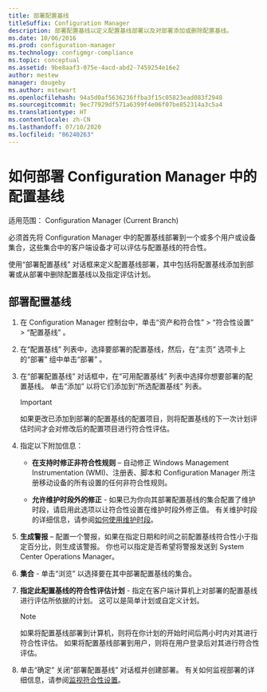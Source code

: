 ```yaml
---
title: 部署配置基线
titleSuffix: Configuration Manager
description: 部署配置基线以定义配置基线部署以及对部署添加或删除配置基线。
ms.date: 10/06/2016
ms.prod: configuration-manager
ms.technology: configmgr-compliance
ms.topic: conceptual
ms.assetid: 9be8aaf3-075e-4acd-abd2-7459254e16e2
author: mestew
manager: dougeby
ms.author: mstewart
ms.openlocfilehash: 94a5d0af5636236ffba3f15c05823ead083f2948
ms.sourcegitcommit: 9ec77929df571a6399f4e06f07be852314a3c5a4
ms.translationtype: HT
ms.contentlocale: zh-CN
ms.lasthandoff: 07/10/2020
ms.locfileid: "86240263"
---
```

# <a name="how-to-deploy-configuration-baselines-in-configuration-manager"></a>如何部署 Configuration Manager 中的配置基线

适用范围：  Configuration Manager (Current Branch)

必须首先将 Configuration Manager 中的配置基线部署到一个或多个用户或设备集合，这些集合中的客户端设备才可以评估与配置基线的符合性。  

使用“部署配置基线”  对话框来定义配置基线部署，其中包括将配置基线添加到部署或从部署中删除配置基线以及指定评估计划。  

## <a name="deploy-a-configuration-baseline"></a>部署配置基线  

1.  在 Configuration Manager 控制台中，单击“资产和符合性”   > “符合性设置”   > “配置基线”  。  

3.  在“配置基线”  列表中，选择要部署的配置基线，然后，在“主页”  选项卡上的“部署”  组中单击“部署”  。  

4.  在“部署配置基线”  对话框中，在“可用配置基线”  列表中选择你想要部署的配置基线。 单击“添加”  以将它们添加到“所选配置基线”  列表。  

    > [!IMPORTANT]  
    >  如果更改已添加到部署的配置基线的配置项目，则将配置基线的下一次计划评估时间才会对修改后的配置项目进行符合性评估。  

5.  指定以下附加信息：  

    -   **在支持时修正非符合性规则** – 自动修正 Windows Management Instrumentation (WMI)、注册表、脚本和 Configuration Manager 所注册移动设备的所有设置的任何非符合性规则。  

    -   **允许维护时段外的修正** - 如果已为你向其部署配置基线的集合配置了维护时段，请启用此选项以让符合性设置在维护时段外修正值。 有关维护时段的详细信息，请参阅[如何使用维护时段](../../core/clients/manage/collections/use-maintenance-windows.md)。  

6.  **生成警报** – 配置一个警报，如果在指定日期和时间之前配置基线符合性小于指定百分比，则生成该警报。 你也可以指定是否希望将警报发送到 System Center Operations Manager。  

7.  **集合** - 单击“浏览”  以选择要在其中部署配置基线的集合。  

8.  **指定此配置基线的符合性评估计划** - 指定在客户端计算机上对部署的配置基线进行评估所依据的计划。 这可以是简单计划或自定义计划。  

    > [!NOTE]  
    >  如果将配置基线部署到计算机，则将在你计划的开始时间后两小时内对其进行符合性评估。 如果将配置基线部署到用户，则将在用户登录后对其进行符合性评估。  

9. 单击“确定”  关闭“部署配置基线”  对话框并创建部署。 有关如何监视部署的详细信息，请参阅[监视符合性设置](monitor-compliance-settings.md)。  
